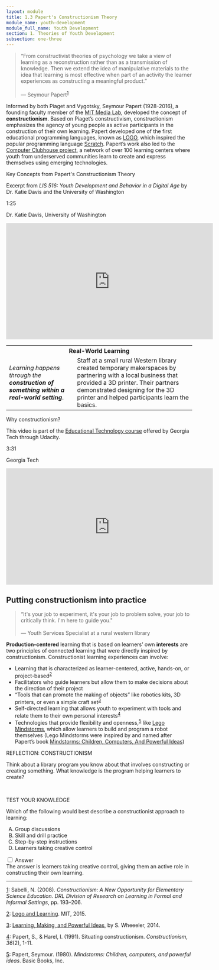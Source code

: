 ```yaml
---
layout: module
title: 1.3 Papert's Constructionism Theory
module_name: youth-development
module_full_name: Youth Development
section: 1. Theories of Youth Development
subsection: one-three
---
```


>“From constructivist theories of psychology we take a view of learning as a reconstruction rather than as a transmission of knowledge. Then we extend the idea of manipulative materials to the idea that learning is most effective when part of an activity the learner experiences as constructing a meaningful product.”<br/><br/>— Seymour Papert<sup><a name="1" href="#fn1">1</a></sup>

Informed by both Piaget and Vygotsky, Seymour Papert (1928-2016), a founding faculty member of the <a href="http://el.media.mit.edu/logo-foundation/what_is_logo/logo_programming.html" target="_blank">MIT Media Lab</a>, developed the concept of **constructionism**. Based on Piaget’s constructivism, constructionism emphasizes the agency of young people as active participants in the construction of their own learning. Papert developed one of the first educational programming languages, known as <a href="http://el.media.mit.edu/logo-foundation/what_is_logo/logo_programming.html" target="_blank">LOGO</a>, which inspired the popular programming language <a href="https://scratch.mit.edu/" target="_blank">Scratch</a>. Papert’s work also led to the <a href="https://theclubhousenetwork.org/" target="_blank">Computer Clubhouse project</a>, a network of over 100 learning centers where youth from underserved communities learn to create and express themselves using emerging technologies. 

<div class="explanatory">
  <p>Key Concepts from Papert's Constructionism Theory</p>
  <p>Excerpt from <i>LIS 516: Youth Development and Behavior in a Digital Age</i> by Dr. Katie Davis and the University of Washington</p>
<p class="videotime">1:25</p><p class="source">Dr. Katie Davis, University of Washington</p>

<div class="video">
<iframe width="560" height="315" src="https://www.youtube.com/embed/MCizl2QjC6U" frameborder="0" allow="autoplay; encrypted-media" allowfullscreen></iframe>
</div></div>

<table class="colorful-th"> 
  <tr><th colspan="2">Real-World Learning</th></tr>
  <tr><td><i>Learning happens through the <b>construction of something within a real-world setting</b></i>.</td><td>Staff at a small rural Western library created temporary makerspaces by partnering with a local business that provided a 3D printer. Their partners demonstrated designing for the 3D printer and helped participants learn the basics. </td></tr> 
</table>

<div class="explanatory">
  <p>Why constructionism?</p>
  <p>This video is part of the <a href="https://www.udacity.com/course/educational-technology--ud915" target="_blank">Educational Technology course</a> offered by Georgia Tech through Udacity.</p>
<p class="videotime">3:31</p><p class="source">Georgia Tech</p>

<div class="video">
<iframe width="560" height="315" src="https://www.youtube.com/embed/-qsiqetMlCg" frameborder="0" allow="autoplay; encrypted-media" allowfullscreen></iframe>
</div></div>


## Putting constructionism into practice
<!-- INTK_001 -->
>“It's your job to experiment, it's your job to problem solve, your job to critically think. I'm here to guide you."<br/><br/>— Youth Services Specialist at a rural western library  

**Production-centered** learning that is based on learners’ own **interests** are two principles of connected learning that were directly inspired by constructionism. Constructionist learning experiences can involve:  

- Learning that is characterized as learner-centered, active, hands-on, or project-based<sup><a name="2" href="#fn2">2</a></sup>  
- Facilitators who guide learners but allow them to make decisions about the direction of their project 
- “Tools that can promote the making of objects” like robotics kits, 3D printers, or even a simple craft set<sup><a name="3" href="#fn3">3</a></sup> 
- Self-directed learning that allows youth to experiment with tools and relate them to their own personal interests<sup><a name="4" href="#fn4">4</a></sup>
- Technologies that provide flexibility and openness,<sup><a name="5" href="#fn5">5</a></sup> like <a href="https://education.lego.com/en-us/training/mindstorms-ev3" target="_blank">Lego Mindstorms</a>, which allow learners to build and program a robot themselves (Lego Mindstorms were inspired by and named after Papert’s book <a href="https://mindstorms.media.mit.edu/" target="_blank">Mindstorms: Children, Computers, And Powerful Ideas</a>) 

<div class="reflection"> 

  <p><span class="box-title">REFLECTION: CONSTRUCTIONISM</span></p> 

  <p>Think about a library program you know about that involves constructing or creating something. What knowledge is the program helping learners to create? </p>
</div>
<br>

<div class="reflection"> 

  <p><span class="box-title">TEST YOUR KNOWLEDGE</span></p> 

  <p>Which of the following would best describe a constructionist approach to learning:</p> 
  <ol type="A">
  <li>Group discussions</li>
  <li>Skill and drill practice</li>
  <li>Step-by-step instructions</li>
  <li>Learners taking creative control</li>
  </ol>


<input id="collapsible_2" class="toggle" type="checkbox">
  <label for="collapsible_2" class="lbl-toggle">Answer</label>
  <div class="collapsible-content">
    <div class="content-inner">
The answer is learners taking creative control, giving them an active role in constructing their own learning.
</div>
  </div>

</div>

<hr/>

<a name="fn1" href="#1">1</a>: Sabelli, N. (2008). _Constructionism: A New Opportunity for Elementary Science Education. DRL Division of Research on Learning in Formal and Informal Settings_, pp. 193–206.

<a name="fn2" href="#2">2</a>: [Logo and Learning](http://el.media.mit.edu/logo-foundation/what_is_logo/logo_and_learning.html). MIT, 2015. 

<a name="fn3" href="#3">3</a>: [Learning, Making, and Powerful Ideas](http://steve-wheeler.blogspot.co.uk/2014/09/learning-making-and-powerful-ideas.html?m=1), by S. Wheeeler, 2014.

<a name="fn4" href="#4">4</a>: Papert, S., & Harel, I. (1991). Situating constructionism. _Constructionism, 36_(2), 1-11.

<a name="fn5" href="#5">5</a>: Papert, Seymour. (1980). _Mindstorms: Children, computers, and powerful ideas_. Basic Books, Inc.